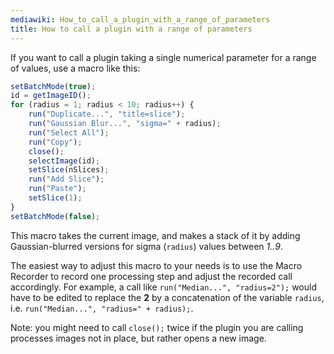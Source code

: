 ```yaml
---
mediawiki: How_to_call_a_plugin_with_a_range_of_parameters
title: How to call a plugin with a range of parameters
---
```


If you want to call a plugin taking a single numerical parameter for a range of values, use a macro like this:

```javascript
setBatchMode(true);
id = getImageID();
for (radius = 1; radius < 10; radius++) {
    run("Duplicate...", "title=slice");
    run("Gaussian Blur...", "sigma=" + radius);
    run("Select All");
    run("Copy");
    close();
    selectImage(id);
    setSlice(nSlices);
    run("Add Slice");
    run("Paste");
    setSlice(1);
}
setBatchMode(false);
```

This macro takes the current image, and makes a stack of it by adding Gaussian-blurred versions for sigma (`radius`) values between *1..9*.

The easiest way to adjust this macro to your needs is to use the Macro Recorder to record one processing step and adjust the recorded call accordingly. For example, a call like `run("Median...", "radius=2");` would have to be edited to replace the **2** by a concatenation of the variable `radius`, i.e. `run("Median...", "radius=" + radius);`.

Note: you might need to call `close();` twice if the plugin you are calling processes images not in place, but rather opens a new image.


